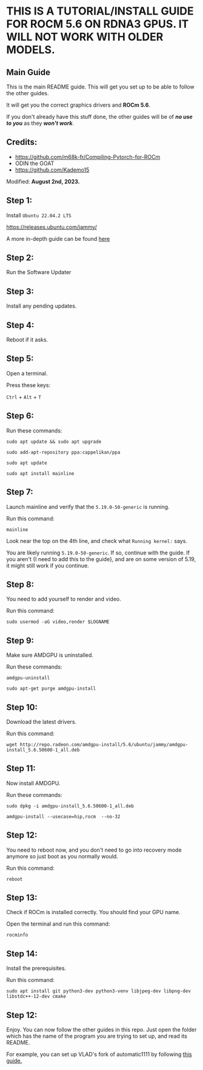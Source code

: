 # THIS IS A TUTORIAL/INSTALL GUIDE FOR ROCM 5.6 ON RDNA3 GPUS. IT WILL NOT WORK WITH OLDER MODELS.
## Main Guide
This is the main README guide. This will get you set up to be able to follow the other guides.

It will get you the correct graphics drivers and **ROCm 5.6**.

If you don't already have this stuff done, the other guides will be of ***no use to you*** as they ***won't work***.

## Credits:
- https://github.com/m68k-fr/Compiling-Pytorch-for-ROCm
- ODIN the GOAT
- https://github.com/Kademo15

Modified: **August 2nd, 2023.**

## Step 1:
Install `Ubuntu 22.04.2 LTS`

https://releases.ubuntu.com/jammy/

A more in-depth guide can be found [here](/Ubuntu-From-Windows-10/)

## Step 2:
Run the Software Updater

## Step 3:
Install any pending updates.

## Step 4:
Reboot if it asks.

## Step 5:
Open a terminal.

Press these keys:

`Ctrl` + `Alt` + `T`

## Step 6:
Run these commands:

`sudo apt update && sudo apt upgrade`

`sudo add-apt-repository ppa:cappelikan/ppa`

`sudo apt update`

`sudo apt install mainline`

## Step 7:
Launch mainline and verify that the `5.19.0-50-generic` is running.

Run this command:

`mainline`

Look near the top on the 4th line, and check what `Running kernel:` says.

You are likely running `5.19.0-50-generic`. If so, continue with the guide. If you aren't {I need to add this to the guide}, and are on some version of 5.19, it might still work if you continue.

## Step 8:
You need to add yourself to render and video.

Run this command:

`sudo usermod -aG video,render $LOGNAME`

## Step 9:
Make sure AMDGPU is uninstalled.

Run these commands:

`amdgpu-uninstall`

`sudo apt-get purge amdgpu-install`

## Step 10:
Download the latest drivers.

Run this command:

`wget http://repo.radeon.com/amdgpu-install/5.6/ubuntu/jammy/amdgpu-install_5.6.50600-1_all.deb`

## Step 11:
Now install AMDGPU.

Run these commands:

`sudo dpkg -i amdgpu-install_5.6.50600-1_all.deb`

`amdgpu-install --usecase=hip,rocm  --no-32`

## Step 12:
You need to reboot now, and you don't need to go into recovery mode anymore so just boot as you normally would.

Run this command:

`reboot`

## Step 13:
Check if ROCm is installed correctly. You should find your GPU name.

Open the terminal and run this command:

`rocminfo`

## Step 14:
Install the prerequisites.

Run this command:

`sudo apt install git python3-dev python3-venv libjpeg-dev libpng-dev libstdc++-12-dev cmake`

## Step 12:
Enjoy. You can now follow the other guides in this repo. Just open the folder which has the name of the program you are trying to set up, and read its README.

For example, you can set up VLAD's fork of automatic1111 by following [this guide.](https://github.com/xzuyn/ROCm-Guides/tree/main/VLAD_SD.Next)
